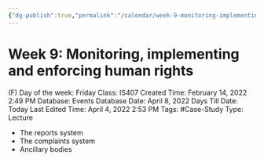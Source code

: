 ```yaml
---
{"dg-publish":true,"permalink":"/calendar/week-9-monitoring-implementing-and-enforcing-human-rights/"}
---
```


# Week 9: Monitoring, implementing and enforcing human rights

(F) Day of the week: Friday
Class: IS407
Created Time: February 14, 2022 2:49 PM
Database: Events Database
Date: April 8, 2022
Days Till Date: Today
Last Edited Time: April 4, 2022 2:53 PM
Tags: #Case-Study
Type: Lecture

- The reports system
- The complaints system
- Ancillary bodies